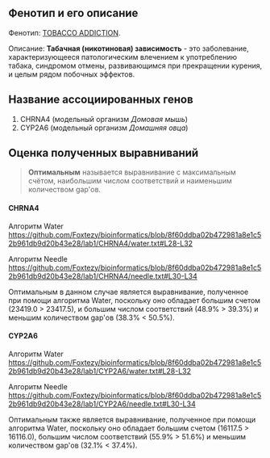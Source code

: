 ## Фенотип и его описание
Фенотип: [TOBACCO ADDICTION](https://omim.org/entry/188890).

Описание: **Табачная (никотиновая) зависимость** - это заболевание, характеризующееся патологическим влечением к употреблению табака, синдромом отмены, развивающимся при прекращении курения, и целым рядом побочных эффектов.

## Название ассоциированных генов
1. CHRNA4 (модельный организм *Домовая мышь*)
2. CYP2A6 (модельный организм *Домашняя овца*)

## Оценка полученных выравниваний

> **Оптимальным** называется выравнивание с максимальным счётом, наибольшим числом соответствий и наименьшим количеством gap'ов.
>

#### CHRNA4
Алгоритм Water
https://github.com/Foxtezy/bioinformatics/blob/8f60ddba02b472981a8e1c52b961db9d20b43e28/lab1/CHRNA4/water.txt#L28-L32

Алгоритм Needle
https://github.com/Foxtezy/bioinformatics/blob/8f60ddba02b472981a8e1c52b961db9d20b43e28/lab1/CHRNA4/needle.txt#L30-L34

Оптимальным в данном случае является выравнивание, полученное при помощи алгоритма Water, поскольку оно обладает большим счетом (23419.0 > 23417.5), и большим числом соответствий (48.9% > 39.3%) и меньшим количеством gap'ов (38.3% < 50.5%).

#### CYP2A6
Алгоритм Water
https://github.com/Foxtezy/bioinformatics/blob/8f60ddba02b472981a8e1c52b961db9d20b43e28/lab1/CYP2A6/water.txt#L28-L32

Алгоритм Needle
https://github.com/Foxtezy/bioinformatics/blob/8f60ddba02b472981a8e1c52b961db9d20b43e28/lab1/CYP2A6/needle.txt#L30-L34

Оптимальным также является выравнивание, полученное при помощи алгоритма Water, поскольку оно обладает большим счетом (16117.5 > 16116.0), большим числом соответствий (55.9% > 51.6%) и меньшим количеством gap'ов (32.1% < 37.4%).